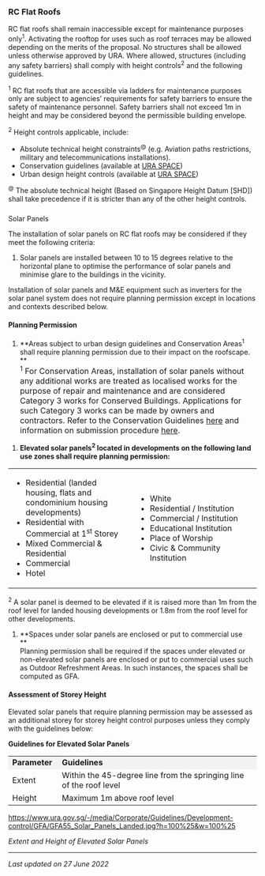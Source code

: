 ### RC Flat Roofs

RC flat roofs shall remain inaccessible except for maintenance purposes
only<sup>1</sup>. Activating the rooftop for uses such as roof terraces
may be allowed depending on the merits of the proposal. No structures
shall be allowed unless otherwise approved by URA. Where allowed,
structures (including any safety barriers) shall comply with height
controls<sup>2</sup> and the following guidelines.

<sup>1</sup> <span style="padding: 0cm; border: 1pt none windowtext;">RC
flat roofs that are accessible via ladders for maintenance purposes only
are subject to agencies’ requirements for safety barriers to ensure the
safety of maintenance personnel. Safety barriers shall not exceed 1m in
height <span style="text-align: justify;">and may be considered beyond
the permissible building envelope</span></span>.

<sup>2</sup><span style="text-align: justify; padding: 0cm; border: 1pt none windowtext;"> Height
controls applicable, include:</span>

-   <span style="text-align: justify; padding: 0cm; border: 1pt none windowtext;">Absolute
    technical height constraints<sup>@</sup> (e.g. Aviation paths
    restrictions, military and telecommunications installations).</span>
-   <span style="text-align: justify; padding: 0cm; border: 1pt none windowtext;">Conservation
    guidelines (available at
    <a href="https://www.ura.gov.sg/maps/" target="_blank">URA SPACE</a>)</span>
-   <span style="text-align: justify; padding: 0cm; border: 1pt none windowtext;">Urban
    design height controls (available at
    <a href="https://www.ura.gov.sg/maps/" target="_blank">URA SPACE</a>)</span>

<span style="text-align: justify; padding: 0cm; border: 1pt none windowtext;"><sup>@</sup><span style="text-align: justify; padding: 0cm; border: 1pt none windowtext;"> The
absolute technical height (Based on Singapore Height Datum \[SHD\])
shall take precedence if it is stricter than any of the other height
controls.</span></span>

### 

<a href="#Solar-Panels" class="collapsible collapsed"
data-toggle="collapse"></a>

Solar Panels

The installation of solar panels on RC flat roofs may be considered if
they meet the following criteria:

1.  Solar panels are installed between 10 to 15 degrees relative to the
    horizontal plane to optimise the performance of solar panels and
    minimise glare to the buildings in the vicinity.

Installation of solar panels and M&E equipment such as inverters for the
solar panel system does not require planning permission except in
locations and contexts described below.

<a href="#Planning-Permission" class="collapsible collapsed"
data-parent="#Solar-Panels1" data-toggle="collapse"></a>

#### Planning Permission

1.  **Areas subject to urban design guidelines and Conservation
    Areas<sup>1</sup> shall require planning permission due to their
    impact on the roofscape.  
    **  
    <span style="font-size: 16px;"><sup>1</sup> For Conservation Areas,
    installation of solar panels without any additional works are
    treated as localised works for the purpose of repair and maintenance
    and are considered Category 3 works for Conserved Buildings.
    Applications for such Category 3 works can be made by owners and
    contractors. Refer to the Conservation Guidelines
    <a href="https://www.ura.gov.sg/Corporate/Guidelines/Conservation"
    target="_blank">here</a> and information on submission procedure <a
    href="https://www.ura.gov.sg/Corporate/Guidelines/Conservation/Additions-Alterations/Types-Works"
    target="_blank">here</a>.</span>

<!-- -->

1.  **Elevated solar panels<sup>2</sup> located in developments on the
    following land use zones shall require planning permission:**

<table width="100%">
<colgroup>
<col style="width: 50%" />
<col style="width: 50%" />
</colgroup>
<tbody>
<tr class="odd">
<td style="width: 50%"><ul>
<li>Residential (landed housing, flats and condominium housing
developments)</li>
<li>Residential with Commercial at 1<sup>st</sup> Storey</li>
<li>Mixed Commercial &amp; Residential</li>
<li>Commercial</li>
<li>Hotel</li>
</ul></td>
<td style="width: 50%"><ul>
<li>White</li>
<li>Residential / Institution</li>
<li>Commercial / Institution</li>
<li>Educational Institution</li>
<li>Place of Worship</li>
<li>Civic &amp; Community Institution</li>
</ul></td>
</tr>
</tbody>
</table>

  

<sup>2</sup> A solar panel is deemed to be elevated if it is raised more
than 1m from the roof level for landed housing developments or 1.8m from
the roof level for other developments.

1.  **Spaces under solar panels are enclosed or put to commercial use  
    **  
    Planning permission shall be required if the spaces under elevated
    or non-elevated solar panels are enclosed or put to commercial uses
    such as Outdoor Refreshment Areas. In such instances, the spaces
    shall be computed as GFA.

<a href="#Storey-Height" class="collapsible collapsed"
data-parent="#Solar-Panels1" data-toggle="collapse"></a>

#### Assessment of Storey Height

Elevated solar panels that require planning permission may be assessed
as an additional storey for storey height control purposes unless they
comply with the guidelines below:

**Guidelines for Elevated Solar Panels**

<table width="100%">
<tbody>
<tr class="odd">
<td
style="background-color: #f2f2f2; width: 20%"><strong>Parameter</strong></td>
<td
style="background-color: #f2f2f2; width: 80%"><strong>Guidelines</strong></td>
</tr>
<tr class="even">
<td>Extent</td>
<td>Within the 45-degree line from the springing line of the roof
level</td>
</tr>
<tr class="odd">
<td>Height</td>
<td>Maximum 1m above roof level</td>
</tr>
</tbody>
</table>

  

<https://www.ura.gov.sg/-/media/Corporate/Guidelines/Development-control/GFA/GFA55_Solar_Panels_Landed.jpg?h=100%25&w=100%25>

*Extent and Height of Elevated Solar Panels*

------------------------------------------------------------------------

*Last updated on 27 June 2022*
